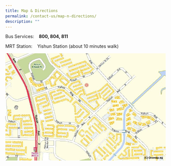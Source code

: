 ```yaml
---
title: Map & Directions
permalink: /contact-us/map-n-directions/
description: ""
---
```

<p>Bus Services:&nbsp;&nbsp;&nbsp;<strong> 800, 804, 811</strong></p>
<p>MRT Station:&nbsp;&nbsp;&nbsp;&nbsp;Yishun Station (about 10 minutes walk)</p>
<img src="/images/map.jpg">